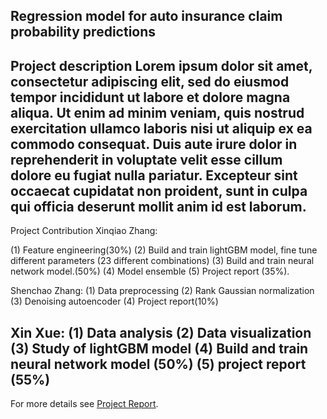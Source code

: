 ## Regression model for auto insurance claim probability predictions

Project description Lorem ipsum dolor sit amet, consectetur adipiscing elit, sed do eiusmod tempor incididunt ut labore et dolore magna aliqua. Ut enim ad minim veniam, quis nostrud exercitation ullamco laboris nisi ut aliquip ex ea commodo consequat. Duis aute irure dolor in reprehenderit in voluptate velit esse cillum dolore eu fugiat nulla pariatur. Excepteur sint occaecat cupidatat non proident, sunt in culpa qui officia deserunt mollit anim id est laborum.
---
Project Contribution 
Xinqiao Zhang: 

(1)	Feature engineering(30%)
(2)	Build and train lightGBM model, fine tune different parameters (23 different combinations)
(3)	Build and train neural network model.(50%)
(4)	Model ensemble 
(5)	Project report (35%). 

Shenchao Zhang:
(1)	Data preprocessing
(2)	Rank Gaussian normalization
(3)	Denoising autoencoder
(4)	Project report(10%)

Xin Xue:
(1)	Data analysis
(2)	Data visualization
(3)	Study of lightGBM model
(4)	Build and train neural network model (50%)
(5)	project report (55%) 
---

For more details see [Project Report](/pdf/mlreport.pdf).
